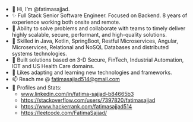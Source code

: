 
- 👋 Hi, I’m @fatimasajjad.
- ✨ Full Stack Senior Software Engineer. Focused on Backend. 8 years of experience working both onsite and remote.
- 💪 Ability to solve problems and collaborate with teams to timely deliver highly scalable, secure, performant, and high-quality solutions.
- 🌱 Skilled in Java, Kotlin, SpringBoot, Restful Microservices, Angular, Microservices, Relational and NoSQL Databases and distributed systems technologies.
- 💎 Built solutions based on 3-D Secure, FinTech, Industrial Automation, IOT and US Health Care domains.
- 💞️ Likes adapting and learning new technologies and frameworks.
- 📫 Reach me @
      fatimasajjad514@gmail.com
- 🌟 Profiles and Stats:
   - www.linkedin.com/in/fatima-sajjad-b84665b3
   - https://stackoverflow.com/users/7397820/fatimasajjad
   - https://www.hackerrank.com/fatimasajjad514
   - https://leetcode.com/FatimaSajjad/
   
